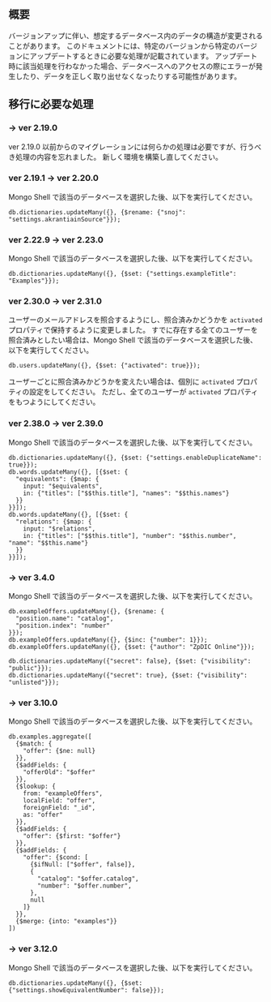 ## 概要
バージョンアップに伴い、想定するデータベース内のデータの構造が変更されることがあります。
このドキュメントには、特定のバージョンから特定のバージョンにアップデートするときに必要な処理が記載されています。
アップデート時に該当処理を行わなかった場合、データベースへのアクセスの際にエラーが発生したり、データを正しく取り出せなくなったりする可能性があります。

## 移行に必要な処理

### → ver 2.19.0
ver 2.19.0 以前からのマイグレーションには何らかの処理は必要ですが、行うべき処理の内容を忘れました。
新しく環境を構築し直してください。

### ver 2.19.1 → ver 2.20.0
Mongo Shell で該当のデータベースを選択した後、以下を実行してください。
```
db.dictionaries.updateMany({}, {$rename: {"snoj": "settings.akrantiainSource"}});
```

### ver 2.22.9 → ver 2.23.0
Mongo Shell で該当のデータベースを選択した後、以下を実行してください。
```
db.dictionaries.updateMany({}, {$set: {"settings.exampleTitle": "Examples"}});
```

### ver 2.30.0 → ver 2.31.0
ユーザーのメールアドレスを照合するようにし、照合済みかどうかを `activated` プロパティで保持するように変更しました。
すでに存在する全てのユーザーを照合済みとしたい場合は、Mongo Shell で該当のデータベースを選択した後、以下を実行してください。
```
db.users.updateMany({}, {$set: {"activated": true}});
```

ユーザーごとに照合済みかどうかを変えたい場合は、個別に `activated` プロパティの設定をしてください。
ただし、全てのユーザーが `activated` プロパティをもつようにしてください。

### ver 2.38.0 → ver 2.39.0
Mongo Shell で該当のデータベースを選択した後、以下を実行してください。
```
db.dictionaries.updateMany({}, {$set: {"settings.enableDuplicateName": true}});
db.words.updateMany({}, [{$set: {
  "equivalents": {$map: {
    input: "$equivalents",
    in: {"titles": ["$$this.title"], "names": "$$this.names"}
  }}
}}]);
db.words.updateMany({}, [{$set: {
  "relations": {$map: {
    input: "$relations",
    in: {"titles": ["$$this.title"], "number": "$$this.number", "name": "$$this.name"}
  }}
}}]);
```

### → ver 3.4.0
Mongo Shell で該当のデータベースを選択した後、以下を実行してください。
```
db.exampleOffers.updateMany({}, {$rename: {
  "position.name": "catalog",
  "position.index": "number"
}});
db.exampleOffers.updateMany({}, {$inc: {"number": 1}});
db.exampleOffers.updateMany({}, {$set: {"author": "ZpDIC Online"}});

db.dictionaries.updateMany({"secret": false}, {$set: {"visibility": "public"}});
db.dictionaries.updateMany({"secret": true}, {$set: {"visibility": "unlisted"}});
```

### → ver 3.10.0
Mongo Shell で該当のデータベースを選択した後、以下を実行してください。
```
db.examples.aggregate([
  {$match: {
    "offer": {$ne: null}
  }},
  {$addFields: {
    "offerOld": "$offer"
  }},
  {$lookup: {
    from: "exampleOffers",
    localField: "offer",
    foreignField: "_id",
    as: "offer"
  }},
  {$addFields: {
    "offer": {$first: "$offer"}
  }},
  {$addFields: {
    "offer": {$cond: [
      {$ifNull: ["$offer", false]},
      {
        "catalog": "$offer.catalog",
        "number": "$offer.number",
      },
      null
    ]}
  }},
  {$merge: {into: "examples"}}
])
```

### → ver 3.12.0
Mongo Shell で該当のデータベースを選択した後、以下を実行してください。
```
db.dictionaries.updateMany({}, {$set: {"settings.showEquivalentNumber": false}});
```